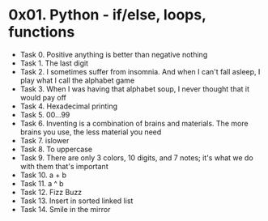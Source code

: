 # 0x01. Python - if/else, loops, functions

- Task 0. Positive anything is better than negative nothing
- Task 1. The last digit
- Task 2. I sometimes suffer from insomnia. And when I can't fall asleep, I play what I call the alphabet game
- Task 3. When I was having that alphabet soup, I never thought that it would pay off
- Task 4. Hexadecimal printing
- Task 5. 00...99
- Task 6. Inventing is a combination of brains and materials. The more brains you use, the less material you need
- Task 7. islower
- Task 8. To uppercase
- Task 9. There are only 3 colors, 10 digits, and 7 notes; it's what we do with them that's important
- Task 10. a + b
- Task 11. a ^ b
- Task 12. Fizz Buzz
- Task 13. Insert in sorted linked list
- Task 14. Smile in the mirror
